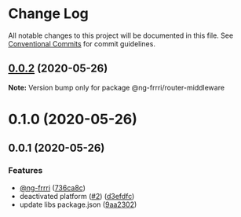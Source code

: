 # Change Log

All notable changes to this project will be documented in this file.
See [Conventional Commits](https://conventionalcommits.org) for commit guidelines.

## [0.0.2](https://github.com/bitflut/ng-frrri/compare/@ng-frrri/router-middleware@0.1.0...@ng-frrri/router-middleware@0.0.2) (2020-05-26)

**Note:** Version bump only for package @ng-frrri/router-middleware





# 0.1.0 (2020-05-26)



## 0.0.1 (2020-05-26)


### Features

* [@ng-frrri](https://github.com/ng-frrri) ([736ca8c](https://github.com/bitflut/ng-frrri/commit/736ca8cda25f2c01e3ae1ca834ed90f528578419))
* deactivated platform ([#2](https://github.com/bitflut/ng-frrri/issues/2)) ([d3efdfc](https://github.com/bitflut/ng-frrri/commit/d3efdfcc44d5c31558220ecdfc7741e28f2f1a03))
* update libs package.json ([9aa2302](https://github.com/bitflut/ng-frrri/commit/9aa23023dc203a420e23a09e2f49dac34b5304cb))
